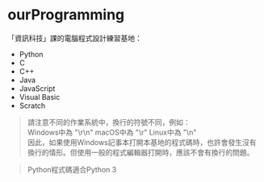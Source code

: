 # ourProgramming
「資訊科技」課的電腦程式設計練習基地：

* Python
* C
* C++
* Java
* JavaScript
* Visual Basic
* Scratch

> 請注意不同的作業系統中，換行的符號不同，例如：  
>    Windows中為  "\r\n"
>    macOS中為 "\r"
>    Linux中為 "\n"  
> 因此，如果使用Windows記事本打開本基地的程式碼時，也許會發生沒有換行的情形。但使用一般的程式編輯器打開時，應該不會有換行的問題。


> 
> Python程式碼適合Python 3
> 
